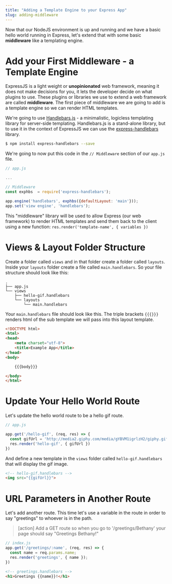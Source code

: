 ```yaml
---
title: "Adding a Template Engine to your Express App"
slug: adding-middleware
---
```


Now that our NodeJS environment is up and running and we have a basic hello world running in Express, let's extend that with some basic **middleware** like a templating engine.

# Add your First Middleware - a Template Engine

ExpressJS is a light weight or **unopinionated** web framework, meaning it does not make decisions for you, it lets the developer decide on what plugins to use. These plugins or libraries we use to extend a web framework are called **middleware**. The first piece of middleware we are going to add is a template engine so we can render HTML templates.

We're going to use [Handlebars.js](http://handlebarsjs.com/) - a minimalistic, logicless templating library for server-side templating. Handlebars.js is a stand-alone library, but to use it in the context of ExpressJS we can use the [express-handlebars](https://github.com/ericf/express-handlebars) library.

```bash
$ npm install express-handlebars --save
```

We're going to now put this code in the `// Middleware` section of our `app.js` file.

```js
// app.js

...

// Middleware
const exphbs  = require('express-handlebars');

app.engine('handlebars', exphbs({defaultLayout: 'main'}));
app.set('view engine', 'handlebars');
```

This "middleware" library will be used to allow Express (our web framework) to render HTML templates and send them back to the client using a new function: `res.render('template-name', { variables })`

# Views & Layout Folder Structure

Create a folder called `views` and in that folder create a folder called `layouts`. Inside your `layouts` folder create a file called `main.handlebars`. So your file structure should look like this:

```
.
├── app.js
└── views
    ├── hello-gif.handlebars
    └── layouts
        └── main.handlebars
```

Your `main.handlebars` file should look like this. The triple brackets `{{{}}}` renders html of the sub template we will pass into this layout template.

```html
<!DOCTYPE html>
<html>
<head>
    <meta charset="utf-8">
    <title>Example App</title>
</head>
<body>

    {{{body}}}

</body>
</html>
```

# Update Your Hello World Route

Let's update the hello world route to be a hello gif route.

```js
// app.js

app.get('/hello-gif', (req, res) => {
  const gifUrl = 'http://media2.giphy.com/media/gYBVM1igrlzH2/giphy.gif'
  res.render('hello-gif', { gifUrl })
})
```

And define a new template in the `views` folder called `hello-gif.handlebars` that will display the gif image.

```html
<!-- hello-gif.handlebars -->
<img src="{{gifUrl}}">
```

# URL Parameters in Another Route

Let's add another route. This time let's use a variable in the route in order to say "greetings" to whoever is in the path.

> [action]
> Add a GET route so when you go to '/greetings/Bethany' your page should say "Greetings Bethany!"
>
```js
// index.js
app.get('/greetings/:name', (req, res) => {
  const name = req.params.name;
  res.render('greetings', { name });
})
```
```html
<!-- greetings.handlebars -->
<h1>Greetings {{name}}!</h1>
```
